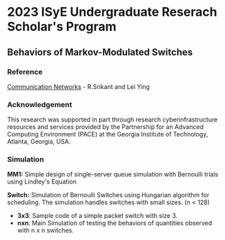 ﻿# 2023 ISyE Undergraduate Reserach Scholar's Program
## Behaviors of Markov-Modulated Switches
### Reference
[Communication Networks](https://sites.google.com/view/comm-networks) - R.Srikant and Lei Ying

### Acknowledgement
This research was supported in part through research cyberinfrastructure resources and services provided by the Partnership for an Advanced Computing Environment (PACE) at the Georgia Institute of Technology, Atlanta, Georgia, USA.

### Simulation
__MM1:__ Simple design of single-server queue simulation with Bernoulli trials using Lindley's Equation

__Switch:__ Simulation of Bernoulli Switches using Hungarian algorithm for scheduling. The simulation handles switches with small sizes. (n < 128)

  - **3x3**: Sample code of a simple packet switch with size 3.
  - **nxn**: Main Simulation of testing the behaviors of quantities observed with n x n switches.
